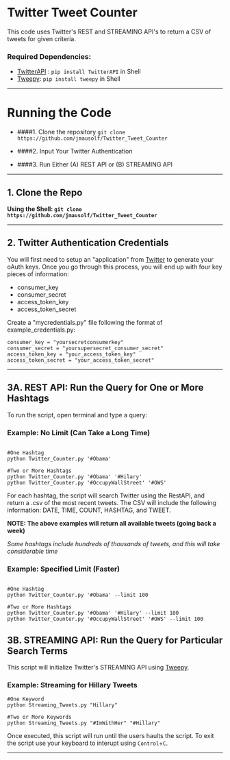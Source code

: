 # Twitter Tweet Counter

This code uses Twitter's REST and STREAMING API's to return a CSV of tweets for given criteria.

### Required Dependencies:

* [TwitterAPI](https://github.com/geduldig/TwitterAPI) : `pip install TwitterAPI` in Shell
* [Tweepy](http://tweepy.readthedocs.io/en/v3.5.0/): `pip install tweepy` in Shell

---

# Running the Code

* ####1. Clone the repository `git clone https://github.com/jmausolf/Twitter_Tweet_Counter`

* ####2. Input Your Twitter Authentication

* ####3. Run Either (A) REST API or (B) STREAMING API

---

## 1. Clone the Repo

**Using the Shell: `git clone https://github.com/jmausolf/Twitter_Tweet_Counter`**

---

## 2. Twitter Authentication Credentials

You will first need to setup an "application" from [Twitter](https://apps.twitter.com) to generate your oAuth keys. Once you go through this process, you will end up with four key pieces of information:

* consumer_key
* consumer_secret
* access_token_key
* access_token_secret

Create a "mycredentials.py" file following the format of example_credentials.py:

```
consumer_key = "yoursecretconsumerkey"
consumer_secret = "yoursupersecret_consumer_secret"
access_token_key = "your_access_token_key"
access_token_secret = "your_access_token_secret"
```

---

## 3A. REST API: Run the Query for One or More Hashtags

To run the script, open terminal and type a query:

### Example: No Limit (Can Take a Long Time)

```Shell

#One Hashtag
python Twitter_Counter.py '#Obama'

#Two or More Hashtags
python Twitter_Counter.py '#Obama' '#Hilary'
python Twitter_Counter.py '#OccupyWallStreet' '#OWS'

```

For each hashtag, the script will search Twitter using the RestAPI, and return a .csv of the most recent tweets. The CSV will include the following information: DATE, TIME, COUNT, HASHTAG, and TWEET.

**NOTE: The above examples will return all available tweets (going back a week)**

*Some hashtags include hundreds of thousands of tweets, and this will take considerable time*

### Example: Specified Limit (Faster)

```Shell

#One Hashtag
python Twitter_Counter.py '#Obama' --limit 100

#Two or More Hashtags
python Twitter_Counter.py '#Obama' '#Hilary' --limit 100
python Twitter_Counter.py '#OccupyWallStreet' '#OWS' --limit 100

```

## 3B. STREAMING API: Run the Query for Particular Search Terms

This script will initialize Twitter's STREAMING API using [Tweepy](http://tweepy.readthedocs.io/en/v3.5.0/).

### Example: Streaming for Hillary Tweets

```
#One Keyword
python Streaming_Tweets.py "Hillary"

#Two or More Keywords
python Streaming_Tweets.py "#ImWithHer" "#Hillary"
```

Once executed, this script will run until the users haults the script. To exit the script use your keyboard to interupt using `Control`+`C`.

---
